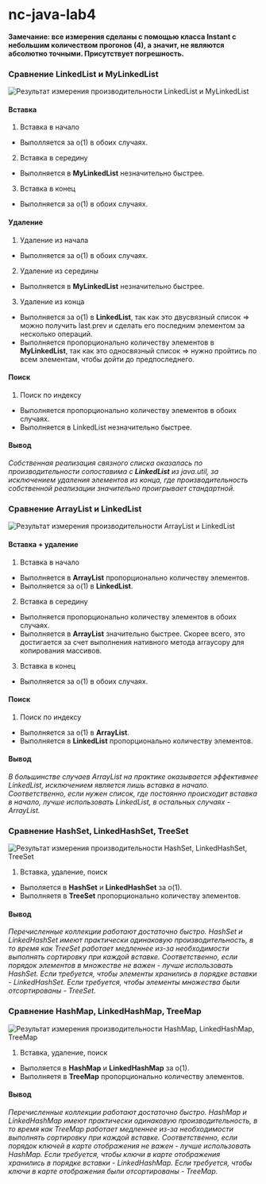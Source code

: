# nc-java-lab4
**Замечание: все измерения сделаны с помощью класса Instant с небольшим количеством прогонов (4), а значит, не являются абсолютно точными. Присутствует погрешность.**
### Сравнение LinkedList и MyLinkedList
![Результат измерения производительности LinkedList и MyLinkedList](https://sun7-9.userapi.com/s/v1/if2/0mV2zcWwRPXIIZStiEjdCZ-jyqWEJ3I5C_e6U4MFcW_yFi5UM5GiRtUnEQcohkMaB9G4u_yfVpGwRN8KDni0Kw85.jpg?size=874x298&quality=96&type=album)
#### Вставка
1. Вставка в начало
+  Выполляется за o(1) в обоих случаях.
2. Вставка в середину
+ Выполняется в **MyLinkedList** незначительно быстрее.
3. Вставка в конец
+ Выполняется за o(1) в обоих случаях.

#### Удаление
1. Удаление из начала
+ Выполняется за o(1) в обоих случаях.
2. Удаление из середины
+ Выполняется в **MyLinkedList** незначительно быстрее.
3. Удаление из конца
+ Выполняется за o(1) в **LinkedList**, так как это двусвязный список => можно получить last.prev и сделать его последним элементом за несколько операций.
+ Выполняется пропорционально количеству элементов в **MyLinkedList**, так как это односвязный список => нужно пройтись по всем элементам, чтобы дойти до предпоследнего.

#### Поиск
1. Поиск по индексу
+ Выполняется пропорционально количеству элементов в обоих случаях.
+ Выполняется в LinkedList незначительно быстрее.

#### Вывод
*Собственная реализация связного списка оказалась по производительности сопоставима с **LinkedList** из java.util, 
за исключением удаления элементов из конца, где производительность собственной реализации значительно проигрывает стандартной.*


### Сравнение ArrayList и LinkedList
![Результат измерения производительности ArrayList и LinkedList](https://sun9-21.userapi.com/s/v1/if2/Sb8nAECFUCKNseS85w4vpwhuyQoVhXsa9qS5icrhPhs_IpNQ2XBemz3aJaGiQXSIAz7PVFpPMgyNJ31djUhDy15o.jpg?size=874x298&quality=96&type=album)
#### Вставка + удаление
1. Вставка в начало
+ Выполняется в **ArrayList** пропорционально количеству элементов.
+ Выполняется за o(1) в **LinkedList**.
2. Вставка в середину
+ Выполняется пропорционально количеству элементов в обоих случаях.
+ Выполняется в **ArrayList** значительно быстрее. Скорее всего, это достигается за счет выполнения нативного метода arraycopy для копирования массивов.
3. Вставка в конец
+ Выполняется за o(1) в обоих случаях.

#### Поиск
1. Поиск по индексу
+ Выполняется за o(1) в **ArrayList**.
+ Выполняется в **LinkedList** пропорционально количеству элементов.

#### Вывод
*В большинстве случаев ArrayList на практике оказывается эффективнее LinkedList, исключением является лишь вставка в начало. Соответственно, 
если нужен список, где постоянно происходит вставка в начало, лучше использовать LinkedList, в остальных случаях - ArrayList.*

### Сравнение HashSet, LinkedHashSet, TreeSet
![Результат измерения производительности HashSet, LinkedHashSet, TreeSet](https://sun9-59.userapi.com/s/v1/if2/M4XNdByVNt0HYO5LxVB8kEIGcKSnitjNx45mxe3XC35OnKBIx40oDRtQ39h3e3csq2VSqcFBwUqBfjH49GUCaecy.jpg?size=874x399&quality=96&type=album)
1. Вставка, удаление, поиск
+ Выполяется в **HashSet** и **LinkedHashSet** за o(1).
+ Выполняетя в **TreeSet** пропорционально количеству элементов.

#### Вывод
*Перечисленные коллекции работают достаточно быстро. HashSet и LinkedHashSet имеют практически одинаковую производительность, в то время как TreeSet работает медленнее из-за необходимости выполнять сортировку при каждой вставке.
Соответственно, если порядок элементов в множестве не важен - лучше использовать HashSet. Если требуется, чтобы элементы хранились в порядке вставки - LinkedHashSet. Если требуется, чтобы элементы множества были отсортированы - TreeSet.*

### Сравнение HashMap, LinkedHashMap, TreeMap
![Результат измерения производительности  HashMap, LinkedHashMap, TreeMap](https://sun9-33.userapi.com/s/v1/if2/gfi51IOHifqXO3OmV6eLALwnO9BrniCxno2oMvnuyfW74hA2taKdYzQgTJC9ieY1NRIQqWdNU_JFUrffM_JyhdaI.jpg?size=874x398&quality=96&type=album)
1. Вставка, удаление, поиск
+ Выполяется в **HashMap** и **LinkedHashMap** за o(1).
+ Выполняетя в **TreeMap** пропорционально количеству элементов.

#### Вывод
*Перечисленные коллекции работают достаточно быстро. HashMap и LinkedHashMap имеют практически одинаковую производительность, в то время как TreeMap работает медленнее из-за необходимости выполнять сортировку при каждой вставке.
Соответственно, если порядок ключей в карте отображения не важен - лучше использовать HashMap. Если требуется, чтобы ключи в карте отображения хранились в порядке вставки - LinkedHashMap. Если требуется, чтобы ключи в карте отображения были отсортированы - TreeMap.*
